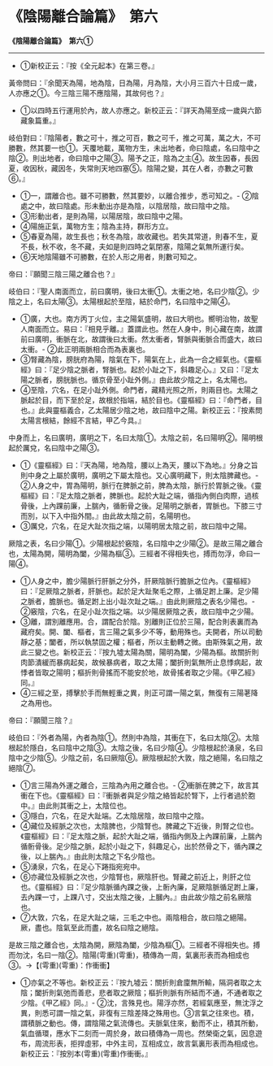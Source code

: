 # 《陰陽離合論篇》　第六



**《陰陽離合論篇》　第六①**


---

- ①新校正云：『按《全元起本》在第三卷。』

黃帝問曰：『余聞天為陽，地為陰，日為陽，月為陰，大小月三百六十日成一歲，人亦應之①。今三陰三陽不應陰陽，其故何也？』

- ①以四時五行運用於內，故人亦應之。新校正云：『詳天為陽至成一歲與六節藏象篇重。』

岐伯對曰：『陰陽者，數之可十，推之可百，數之可千，推之可萬，萬之大，不可勝數，然其要一也①。天覆地載，萬物方生，未出地者，命曰陰處，名曰陰中之陰②。則出地者，命曰陰中之陽③。陽予之正，陰為之主④。故生因春，長因夏，收因秋，藏因冬，失常則天地四塞⑤。陰陽之變，其在人者，亦數之可數⑥。』

- ①一，謂離合也。雖不可勝數，然其要妙，以離合推步，悉可知之。- ②陰處之中，故曰陰處。形未動出亦是為陰，以陰居陰，故曰陰中之陰。
- ③形動出者，是則為陽，以陽居陰，故曰陰中之陽。
- ④陽施正氣，萬物方生；陰為主持，群形方立。
- ⑤春夏為陽，故生長也；秋冬為陰，故收藏也。若失其常道，則春不生，夏不長，秋不收，冬不藏，夫如是則四時之氣閉塞，陰陽之氣無所運行矣。
- ⑥天地陰陽雖不可勝數，在於人形之用者，則數可知之。


帝曰：『願聞三陰三陽之離合也？』


岐伯曰：『聖人南面而立，前曰廣明，後曰太衝①。太衝之地，名曰少陰②。少陰之上，名曰太陽③。太陽根起於至陰，結於命門，名曰陰中之陽④。

- ①廣，大也。南方丙丁火位，主之陽氣盛明，故曰大明也。嚮明治物，故聖人南面而立。易曰：『相見乎離。』蓋謂此也。然在人身中，則心藏在南，故謂前曰廣明，衝脈在北，故謂後曰太衝。然太衝者，腎脈與衝脈合而盛大，故曰太衝。- ②此正明兩脈相合而為表裏也。
- ③腎藏為陰，膀胱府為陽，陰氣在下，陽氣在上，此為一合之經氣也。《靈樞經》曰：『足少陰之脈者，腎脈也。起於小趾之下，斜趣足心。』又曰：『足太陽之脈者，膀胱脈也。循京骨至小趾外側。』由此故少陰之上，名太陽也。
- ④至陰，穴名，在足小趾外側。命門者，藏精光照之所，則兩目也。太陽之脈起於目，而下至於足，故根於指端，結於目也。《靈樞經》曰：『命門者，目也。』此與靈樞義合，乙太陽居少陰之地，故曰陰中之陽。新校正云：『按素問太陽言根結，餘經不言結，甲乙今具。』


中身而上，名曰廣明，廣明之下，名曰太陰①。太陰之前，名曰陽明②。陽明根起於厲兌，名曰陰中之陽③。

- ①《靈樞經》曰：『天為陽，地為陰，腰以上為天，腰以下為地。』分身之旨則中身之上屬於廣明，廣明之下屬太陰也。又心廣明藏下，則太陰脾藏也。- ②人身之中，胃為陽明，脈行在脾脈之前，脾為太陰，脈行於胃脈之後。《靈樞經》曰：『足太陰之脈者，脾脈也。起於大趾之端，循指內側白肉際，過核骨後，上內踝前廉，上腨內，循䯒骨之後。足陽明之脈者，胃脈也。下膝三寸而別，以下入中指外間。』由此故太陰之前，名陽明也。
- ③厲兌，穴名，在足大趾次指之端，以陽明居太陰之前，故曰陰中之陽。


厥陰之表，名曰少陽①。少陽根起於竅陰，名曰陰中之少陽②。是故三陽之離合也，太陽為開，陽明為闔，少陽為樞③。三經者不得相失也，搏而勿浮，命曰一陽④。

- ①人身之中，膽少陽脈行肝脈之分外，肝厥陰脈行膽脈之位內。《靈樞經》曰：『足厥陰之脈者，肝脈也。起於足大趾聚毛之際，上循足跗上廉。足少陽之脈者，膽脈也。循足跗上出小趾次趾之端。』由此則厥陰之表名少陽也。- ②竅陰，穴名，在足小趾次指之端。以少陽居厥陰之表，故曰陰中之少陽。
- ③離，謂別離應用。合，謂配合於陰。別離則正位於三陽，配合則表裏而為藏府矣。開、闔、樞者，言三陽之氣多少不等，動用殊也。夫開者，所以司動靜之基；闔者，所以執禁固之權；樞者，所以主動轉之微。由斯殊氣之用，故此三變之也。新校正云：『按九墟太陽為關，陽明為闔，少陽為樞。故關折則肉節潰緩而暴病起矣，故候暴病者，取之太陽；闔折則氣無所止息悸病起，故悸者皆取之陽明；樞折則骨搖而不能安於地，故骨搖者取之少陽。《甲乙經》同。』
- ④三經之至，搏擊於手而無輕重之異，則正可謂一陽之氣，無復有三陽荖降之為用也。


帝曰：『願聞三陰？』


岐伯曰：『外者為陽，內者為陰①。然則中為陰，其衝在下，名曰太陰②。太陰根起於隱白，名曰陰中之陰③。太陰之後，名曰少陰④。少陰根起於湧泉，名曰陰中之少陰⑤。少陰之前，名曰厥陰⑥。厥陰根起於大敦，陰之絕陽，名曰陰之絕陰⑦。

- ①言三陽為外運之離合，三陰為內用之離合也。- ②衝脈在脾之下，故言其衝在下也。《靈樞經》曰：『衝脈者與足少陰之絡皆起於腎下，上行者過於胞中。』由此則其衝之上，太陰位也。
- ③隱白，穴名，在足大趾端。乙太陰居陰，故曰陰中之陰。
- ④藏位及經脈之次也，太陰脾也，少陰腎也。脾藏之下近後，則腎之位也。《靈樞經》曰：『足太陰之脈，起於大趾之端，循指內側及上內踝前廉，上腨內循䯒骨後。足少陰之脈，起於小趾之下，斜趣足心，出於然骨之下，循內踝之後，以上腨內。』由此則太陰之下名少陰也。
- ⑤湧泉，穴名，在足心下踡指宛宛中。
- ⑥亦藏位及經脈之次也，少陰腎也，厥陰肝也。腎藏之前近上，則肝之位也。《靈樞經》曰：『足少陰脈循內踝之後，上䯒內廉，足厥陰脈循足跗上廉，去內踝一寸，上踝八寸，交出太陰之後，上膕內。』由此故少陰之前名厥陰也。
- ⑦大敦，穴名，在足大趾之端，三毛之中也。兩陰相合，故曰陰之絕陽。厥，盡也。陰氣至此而盡，故名曰陰之絕陰。


是故三陰之離合也，太陰為開，厥陰為闔，少陰為樞①。三經者不得相失也。搏而勿沈，名曰一陰②。陰陽(雩重)(雩重)，積傳為一周，氣裏形表而為相成也③。→【(雩重)(雩重)：作衝衝】

- ①亦氣之不等也。新校正云：『按九墟云：關折則倉廩無所輸，隔洞者取之太陰；闔折則氣弛而善悲，悲者取之厥陰；樞折則脈有所結而不通，不通者取之少陰。《甲乙經》同。』- ②沈，言殊見也。陽浮亦然，若經氣應至，無沈浮之異，則悉可謂一陰之氣，非復有三陰差降之殊用也。③言氣之往來也。積，謂積脈之動也。傳，謂陰陽之氣流傳也。夫脈氣住來，動而不止，積其所動，氣血循環，應水下二刻而一周於身，故曰積傳為一周也。然榮衛之氣，因息遊布，周流形表，拒捍虛邪，中外主司，互相成立，故言氣裏形表而為相成也。新校正云：『按別本(雩重)(雩重)作衝衝。』


